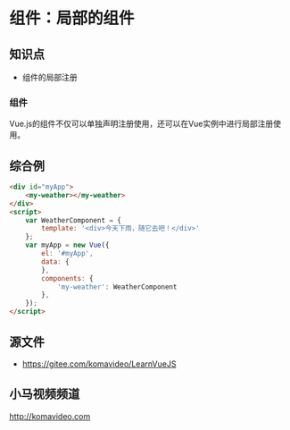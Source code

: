 组件：局部的组件
========

## 知识点

* 组件的局部注册

### 组件

Vue.js的组件不仅可以单独声明注册使用，还可以在Vue实例中进行局部注册使用。

## 综合例

~~~html
<div id="myApp">
    <my-weather></my-weather>
</div>
<script>
    var WeatherComponent = {
        template: '<div>今天下雨，随它去吧！</div>'
    };
    var myApp = new Vue({
        el: '#myApp', 
        data: {
        },
        components: {
            'my-weather': WeatherComponent
        },
    });
</script>
~~~

## 源文件

* https://gitee.com/komavideo/LearnVueJS

## 小马视频频道

http://komavideo.com
